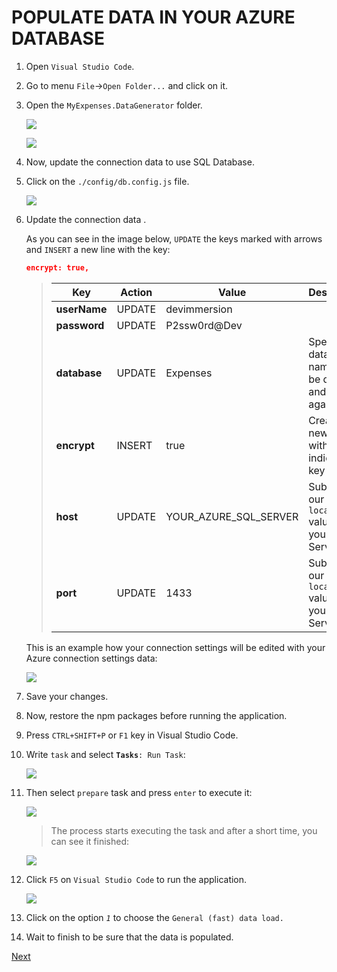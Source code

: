 # POPULATE DATA IN YOUR AZURE DATABASE

1. Open ``Visual Studio Code``.

1. Go to menu ``File``->``Open Folder...`` and click on it.

1. Open the ``MyExpenses.DataGenerator`` folder.  

    ![](img/nodejs_app_dataloader_folder.png)

    ![](img/nodejs_app_dataloader_open.png)

1. Now, update the connection data to use SQL Database. 

1. Click on the ``./config/db.config.js`` file. 

    ![](img/nodejs_app_datagenerator_connection_settings.png)

1. Update the connection data .  

    As you can see in the image below, ``UPDATE`` the keys marked with arrows and ``INSERT`` a new line with the key:  

    ```json
    encrypt: true,
    ```

    >| Key | Action | Value | Description |
    >|---|---|---|---|
    >| **userName** | UPDATE | devimmersion | | 
    >| **password** | UPDATE | P2ssw0rd@Dev | |
    >| **database** | UPDATE | Expenses | Specify this database name. It will be dropped and created again |
    >| **encrypt** | INSERT | true | Create the new line with the indicated key |
    >| **host** | UPDATE | YOUR_AZURE_SQL_SERVER | Substitute our ``localhost`` value with your SQL Server url |
    >| **port** | UPDATE | 1433 | Substitute our ``localhost`` value with your SQL Server port |

    This is an example how your connection settings will be edited with your Azure connection settings data:  

    ![](img/nodejs_datagenerator_connectionstring.png)

1. Save your changes.

1. Now, restore the npm packages before running the application.
    
1. Press ``CTRL+SHIFT+P`` or ``F1`` key in Visual Studio Code.  

1. Write ``task`` and select **``Tasks``**``: Run Task``:  

    ![](img/vscode_task_datagenerator_run.png)

1. Then select ``prepare`` task and press ``enter`` to execute it:  
    
    ![](img/vscode_task_datagenerator_run_prepare.png)

    > The process starts executing the task and after a short time, you can see it finished:  
    
    ![](img/vscode_executing_datagenerator_task.gif)

1. Click ``F5`` on ``Visual Studio Code`` to run the application.

    ![](img/nodejs_app_datagenerator_f5.png)

1. Click on the option *``1``* to choose the ``General (fast) data load.`` 

1. Wait to finish to be sure that the data is populated.

<a href="2.LaunchApplicationConnectedToAzure.md">Next</a>



